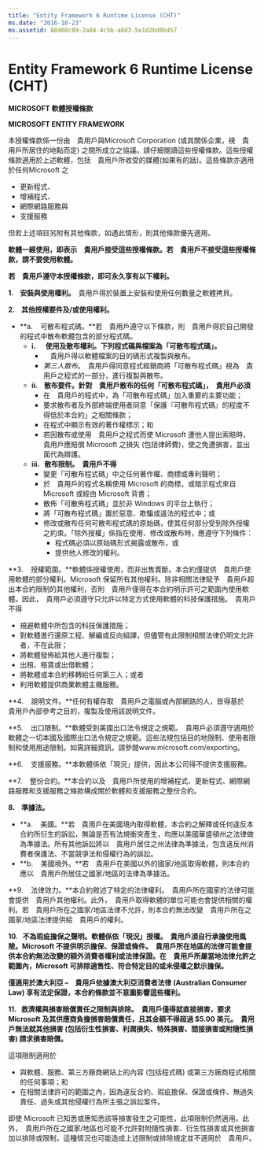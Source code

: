 ```yaml
---
title: "Entity Framework 6 Runtime License (CHT)"
ms.date: "2016-10-23"
ms.assetid: 88468c89-2a84-4c5b-a8d3-5e1d2bd0b457
---
```

# Entity Framework 6 Runtime License (CHT)
**MICROSOFT 軟體授權條款**

**MICROSOFT ENTITY FRAMEWORK**

本授權條款係一份由　貴用戶與Microsoft Corporation (或其關係企業，視　貴用戶所居住的地點而定) 之間所成立之協議。請仔細閱讀這些授權條款。這些授權條款適用於上述軟體，包括　貴用戶所收受的媒體(如果有的話)。這些條款亦適用於任何Microsoft 之

-   更新程式、
-   增補程式、
-   網際網路服務與
-   支援服務

但若上述項目另附有其他條款，如遇此情形，則其他條款優先適用。

**軟體一經使用，即表示　貴用戶接受這些授權條款。若　貴用戶不接受這些授權條款，請不要使用軟體。**

**若　貴用戶遵守本授權條款，即可永久享有以下權利。**

**1.    安裝與使用權利。**　貴用戶得於裝置上安裝和使用任何數量之軟體拷貝。

**2.    其他授權要件及/或使用權利。**

-   **a.    可散布程式碼。**若　貴用戶遵守以下條款，則　貴用戶得於自己開發的程式中散布軟體包含的部分程式碼。
    -   **i.      使用及散布權利。下列程式碼與檔案為「可散布程式碼」。**
        -   　貴用戶得以軟體檔案的目的碼形式複製與散布。
        -   *第三人散布*。　貴用戶得同意程式經銷商將「可散布程式碼」視為　貴用戶之程式的一部分，進行複製與散布。
    -   **ii.    散布要件。針對　貴用戶散布的任何「可散布程式碼」，　貴用戶必須**
        -   在　貴用戶的程式中，為「可散布程式碼」加入重要的主要功能；
        -   要求散布者及外部終端使用者同意「保護『可散布程式碼』的程度不得低於本合約」之相關條款；
        -   在程式中顯示有效的著作權標示；和
        -   若因散布或使用　貴用戶之程式而使 Microsoft 遭他人提出索賠時，　貴用戶應賠償 Microsoft 之損失 (包括律師費)，使之免遭損害，並出面代為辯護。
    -   **iii.   散布限制。　貴用戶不得**
        -   變更「可散布程式碼」中之任何著作權、商標或專利聲明；
        -   於　貴用戶的程式名稱使用 Microsoft 的商標，或暗示程式來自 Microsoft 或經由 Microsoft 背書；
        -   散佈「可散佈程式碼」並於非 Windows 的平台上執行；
        -   將「可散布程式碼」置於惡意、欺騙或違法的程式中；或
        -   修改或散布任何可散布程式碼的原始碼，使其任何部分受到除外授權之約束。「除外授權」係指在使用、修改或散布時，應遵守下列條件：
            -   程式碼必須以原始碼形式揭露或散布，或
            -   提供他人修改的權利。

**3.    授權範圍。**軟體係授權使用，而非出售賣斷。本合約僅提供　貴用戶使用軟體的部分權利。Microsoft 保留所有其他權利。除非相關法律賦予　貴用戶超出本合約限制的其他權利，否則　貴用戶僅得在本合約明示許可之範圍內使用軟體。因此，　貴用戶必須遵守只允許以特定方式使用軟體的科技保護措施。　貴用戶不得

-   規避軟體中所包含的科技保護措施；
-   對軟體進行還原工程、解編或反向組譯，但儘管有此限制相關法律仍明文允許者，不在此限；
-   將軟體發佈給其他人進行複製；
-   出租、租賃或出借軟體；
-   將軟體或本合約移轉給任何第三人；或者
-   利用軟體提供商業軟體主機服務。

**4.    說明文件。**任何有權存取　貴用戶之電腦或內部網路的人，皆得基於　貴用戶內部參考之目的，複製及使用該說明文件。

**5.    出口限制。**軟體受到美國出口法令規定之規範。　貴用戶必須遵守適用於軟體之一切本國及國際出口法令規定之規範。這些法規包括目的地限制、使用者限制和使用用途限制。如需詳細資訊，請參閱www.microsoft.com/exporting。

**6.    支援服務。**本軟體係依「現況」提供，因此本公司得不提供支援服務。

**7.    整份合約。**本合約以及　貴用戶所使用的增補程式、更新程式、網際網路服務和支援服務之條款構成關於軟體和支援服務之整份合約。

**8.    準據法。**

-   **a.    美國。**若　貴用戶在美國境內取得軟體，本合約之解釋或任何違反本合約所衍生的訴訟，無論是否有法規衝突產生，均應以美國華盛頓州之法律做為準據法。所有其他訴訟將以　貴用戶居住之州法律為準據法，包含違反州消費者保護法、不當競爭法和侵權行為的訴訟。
-   **b.    美國境外。**若　貴用戶在美國以外的國家/地區取得軟體，則本合約應以　貴用戶所居住之國家/地區的法律為準據法。

**9.    法律效力。**本合約敘述了特定的法律權利。　貴用戶所在國家的法律可能會提供　貴用戶其他權利。此外，　貴用戶取得軟體的單位可能也會提供相關的權利。若　貴用戶所在之國家/地區法律不允許，則本合約無法改變　貴用戶所在之國家/地區法律提供給　貴用戶的權利。

**10.   不為瑕疵擔保之聲明。軟體係依「現況」授權。　貴用戶須自行承擔使用風險。Microsoft 不提供明示擔保、保證或條件。　貴用戶所在地區的法律可能會提供本合約無法改變的額外消費者權利或法律保證。在　貴用戶所屬當地法律允許之範圍內，Microsoft 可排除適售性、符合特定目的或未侵權之默示擔保。**

**僅適用於澳大利亞 –　貴用戶依據澳大利亞消費者法律 (Australian Consumer Law) 享有法定保證，本合約條款並不意圖影響這些權利。**

**11.   救濟權與損害賠償責任之限制與排除。　貴用戶僅得就直接損害，要求 Microsoft 及其供應商負擔損害賠償責任，且其金額不得超過 $5.00 美元。　貴用戶無法就其他損害 (包括衍生性損害、利潤損失、特殊損害、間接損害或附隨性損害) 請求損害賠償。**

這項限制適用於

-   與軟體、服務、第三方廠商網站上的內容 (包括程式碼) 或第三方廠商程式相關的任何事項；和
-   在相關法律許可的範圍之內，因為違反合約、瑕疵擔保、保證或條件、無過失責任、過失或其他侵權行為所主張之訴訟案件。

即使 Microsoft 已知悉或應知悉該等損害發生之可能性，此項限制仍然適用。此外，　貴用戶所在之國家/地區也可能不允許對附隨性損害、衍生性損害或其他損害加以排除或限制，這種情況也可能造成上述限制或排除規定並不適用於　貴用戶。
